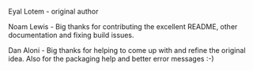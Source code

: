 Eyal Lotem - original author

Noam Lewis - Big thanks for contributing the excellent README, other
             documentation and fixing build issues.

Dan Aloni - Big thanks for helping to come up with and refine the
            original idea.  Also for the packaging help and better
            error messages :-)
